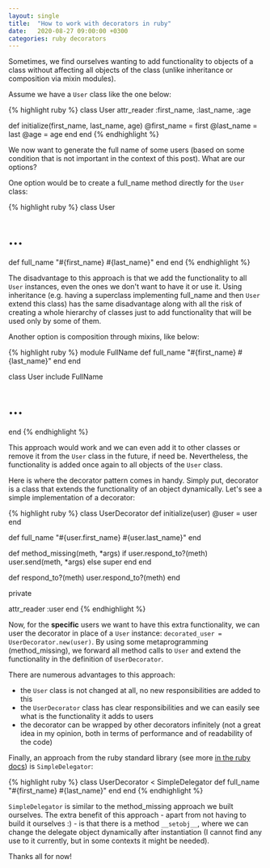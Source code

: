 ```yaml
---
layout: single
title:  "How to work with decorators in ruby"
date:   2020-08-27 09:00:00 +0300
categories: ruby decorators
---
```

Sometimes, we find ourselves wanting to add functionality to objects of a class without affecting all objects of the class (unlike inheritance or composition via mixin modules).

Assume we have a ```User``` class like the one below:

{% highlight ruby %}
class User
  attr_reader :first_name, :last_name, :age

  def initialize(first_name, last_name, age)
    @first_name = first
    @last_name = last
    @age = age
  end
end
{% endhighlight %}

We now want to generate the full name of some users (based on some condition that is not important in the context of this post). What are our options?

One option would be to create a full_name method directly for the ```User``` class:

{% highlight ruby %}
class User
  # ...
  
  def full_name
    "#{first_name} #{last_name}"
   end
end
{% endhighlight %}

The disadvantage to this approach is that we add the functionality to all ```User``` instances, even the ones we don't want to have it or use it. Using inheritance (e.g. having a superclass implementing full_name and then ```User``` extend this class) has the same disadvantage along with all the risk of creating a whole hierarchy of classes just to add functionality that will be used only by some of them.

Another option is composition through mixins, like below:

{% highlight ruby %}
module FullName
  def full_name
    "#{first_name} #{last_name}"
  end
end

class User
  include FullName
  # ...
end
{% endhighlight %}

This approach would work and we can even add it to other classes or remove it from the ```User``` class in the future, if need be. Nevertheless, the functionality is added once again to all objects of the ```User``` class.

Here is where the decorator pattern comes in handy. Simply put, decorator is a class that extends the functionality of an object dynamically. Let's see a simple implementation of a decorator:

{% highlight ruby %}
class UserDecorator
  def initialize(user)
    @user = user
  end

  def full_name
    "#{user.first_name} #{user.last_name}"
  end

  def method_missing(meth, *args)
    if user.respond_to?(meth)
      user.send(meth, *args)
    else
      super
    end
  end

  def respond_to?(meth)
    user.respond_to?(meth)
  end

  private

  attr_reader :user
end
{% endhighlight %}

Now, for the **specific** users we want to have this extra functionality, we can user the decorator in place of a ```User``` instance: ```decorated_user = UserDecorator.new(user)```. By using some metaprogramming (method_missing), we forward all method calls to ```User``` and extend the functionality in the definition of ```UserDecorator```.

There are numerous advantages to this approach:

* the ```User``` class is not changed at all, no new responsibilities are added to this
* the ```UserDecorator``` class has clear responsibilities and we can easily see what is the functionality it adds to users
* the decorator can be wrapped by other decorators infinitely (not a great idea in my opinion, both in terms of performance and of readability of the code)

Finally, an approach from the ruby standard library (see more <a href="https://ruby-doc.org/stdlib-2.5.1/libdoc/delegate/rdoc/SimpleDelegator.html" target="_blank" rel="noopener nofollow">in the ruby docs</a>) is ```SimpleDelegator```:

{% highlight ruby %}
class UserDecorator < SimpleDelegator
  def full_name
    "#{first_name} #{last_name}"
  end
end
{% endhighlight %}

```SimpleDelegator``` is similar to the method_missing approach we built ourselves. The extra benefit of this approach - apart from not having to build it ourselves :) - is that there is a method ```__setobj__```, where we can change the delegate object dynamically after instantiation (I cannot find any use to it currently, but in some contexts it might be needed).

Thanks all for now!
